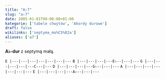 ```yaml
---
title: "A♭7"
slug: "a♭7"
date: 2005-01-01T00:00:00+01:00
kategorie: ['tabele chwytów', 'Akordy durowe']
draft: false
wikilinks: ['septyma_ma%C5%82a']
aliases: ['a7']
---
```

**A♭-dur** z septymą małą<!-- link nie odnosił się do niczego -->.

`E |---|---|---|---|---|---|---`
`B |---|---|---|---E♭--|---|---`
`G |---|---|---|---|---C---|---`
`D |---|---|---|---G♭--|---|---`
`A |---|---|---|---|---|---|---`
`E |---|---|---|---A♭--|---|---`


